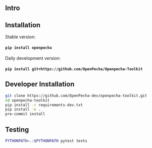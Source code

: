 ## Intro

## Installation

Stable version:

#### `pip install openpecha`

Daily development version:

#### `pip install git+https://github.com/OpenPecha/Openpecha-Toolkit`

## Developer Installation
```bash
git clone https://github.com/OpenPecha-dev/openpecha-toolkit.git
cd openpecha-toolkit
pip install -r requirements-dev.txt
pip install -e .
pre-commit install
```

## Testing
```bash
PYTHONPATH=.:$PYTHONPATH pytest tests
```
